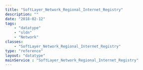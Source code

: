 ```yaml
---
title: "SoftLayer_Network_Regional_Internet_Registry"
description: ""
date: "2018-02-12"
tags:
    - "datatype"
    - "sldn"
    - "Network"
classes:
    - "SoftLayer_Network_Regional_Internet_Registry"
type: "reference"
layout: "datatype"
mainService : "SoftLayer_Network_Regional_Internet_Registry"
---
```

